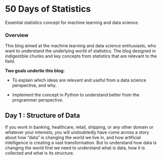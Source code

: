 # 50 Days of Statistics
Essential statistics concept for machine learning and data science.

### Overview
This blog aimed at the machine learning and data science enthusiasts, who want to understand the underlying world of statistics. The blog designed in indigestible chunks and key concepts from statistics that are relevant to the field.

**Two goals underlie this blog:**

* To explain which ideas are relevant and useful from a data science perspective, and why.

* Implement the concept in Python to understand better from the programmer perspective.

## Day 1 : Structure of Data

If you work in banking, healthcare, retail, shipping, or any other domain or whatever your interests, you will undoubtedly have come across a story about how “data” is changing the world we live in, and how artificial intelligence is creating a vast transformation. But to understand how data is changing the world first we need to understand what is data, how it is collected and what is its structure.
